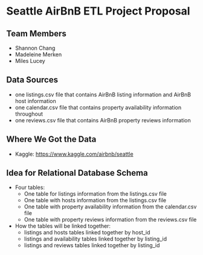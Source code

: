 # Seattle AirBnB ETL Project Proposal
## Team Members
* Shannon Chang
* Madeleine Merken
* Miles Lucey
## Data Sources
* one listings.csv file that contains AirBnB listing information and AirBnB host information
* one calendar.csv file that contains property availability information throughout
* one reviews.csv file that contains AirBnB property reviews information
## Where We Got the Data
* Kaggle: https://www.kaggle.com/airbnb/seattle
## Idea for Relational Database Schema
* Four tables:
    * One table for listings information from the listings.csv file
    * One table with hosts information from the listings.csv file
    * One table with property availability information from the calendar.csv file
    * One table with property reviews information from the reviews.csv file
* How the tables will be linked together:
    * listings and hosts tables linked together by host_id
    * listings and availability tables linked together by listing_id
    * listings and reviews tables linked together by listing_id
